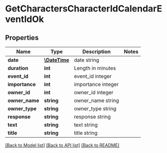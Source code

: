 # GetCharactersCharacterIdCalendarEventIdOk

## Properties
Name | Type | Description | Notes
------------ | ------------- | ------------- | -------------
**date** | [**\DateTime**](\DateTime.md) | date string | 
**duration** | **int** | Length in minutes | 
**event_id** | **int** | event_id integer | 
**importance** | **int** | importance integer | 
**owner_id** | **int** | owner_id integer | 
**owner_name** | **string** | owner_name string | 
**owner_type** | **string** | owner_type string | 
**response** | **string** | response string | 
**text** | **string** | text string | 
**title** | **string** | title string | 

[[Back to Model list]](../README.md#documentation-for-models) [[Back to API list]](../README.md#documentation-for-api-endpoints) [[Back to README]](../README.md)


